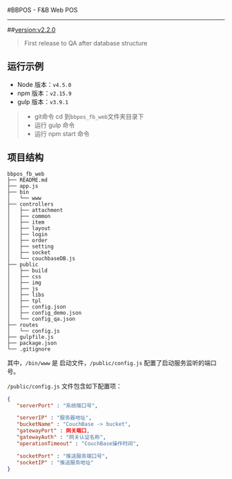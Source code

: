 #BBPOS - F&B Web POS

------

##[version:v2.2.0](http://59.152.251.6:3060/login.html)
> First release to QA after database structure

## 运行示例

- Node 版本：`v4.5.0`
- npm  版本：`v2.15.9`
- gulp 版本：`v3.9.1`

> * git命令 cd 到`bbpos_fb_web`文件夹目录下
> * 运行 gulp 命令
> * 运行 npm start 命令

## 项目结构

```
bbpos_fb_web
├── README.md
├── app.js
├── bin
│   └── www
├── controllers
│   ├── attachment
│   ├── common
│   ├── item
│   ├── layout
│   ├── login
│   ├── order
│   ├── setting
│   ├── socket
│   └── couchbaseDB.js
├── public
│   ├── build
│   ├── css
│   ├── img
│   ├── js
│   ├── libs
│   ├── tpl
│   ├── config.json
│   ├── config_demo.json
│   └── config_qa.json
├── routes
│   └── config.js
├── gulpfile.js
├── package.json
└── .gitignore
```

其中，`/bin/www` 是 启动文件，`/public/config.js` 配置了启动服务监听的端口号。

`/public/config.js` 文件包含如下配置项：

```json
{
   "serverPort" : "系统端口号",

   "serverIP" : "服务器地址",
   "bucketName" : "CouchBase -> bucket",
   "gatewayPort" : 网关端口,
   "gatewayAuth" : "网关认证名称",
   "operationTimeout" : "CouchBase操作时间",

   "socketPort" : "推送服务端口号",
   "socketIP" : "推送服务地址"
}
```
